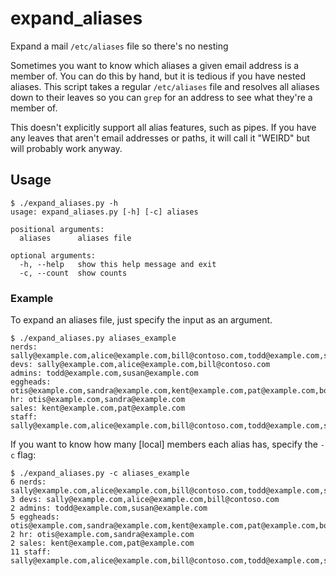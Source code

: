 # expand_aliases
Expand a mail `/etc/aliases` file so there's no nesting

Sometimes you want to know which aliases a given email address is a member 
of.  You can do this by hand, but it is tedious if you have nested aliases. 
This script takes a regular `/etc/aliases` file and resolves all aliases 
down to their leaves so you can `grep` for an address to see what they're a
member of.

This doesn't explicitly support all alias features, such as pipes.  If you 
have any leaves that aren't email addresses or paths, it will call it 
"WEIRD" but will probably work anyway.

## Usage

```
$ ./expand_aliases.py -h
usage: expand_aliases.py [-h] [-c] aliases

positional arguments:
  aliases      aliases file

optional arguments:
  -h, --help   show this help message and exit
  -c, --count  show counts
```

### Example

To expand an aliases file, just specify the input as an argument.
```
$ ./expand_aliases.py aliases_example
nerds: sally@example.com,alice@example.com,bill@contoso.com,todd@example.com,susan@example.com,bob@example.com
devs: sally@example.com,alice@example.com,bill@contoso.com
admins: todd@example.com,susan@example.com
eggheads: otis@example.com,sandra@example.com,kent@example.com,pat@example.com,bob@example.com
hr: otis@example.com,sandra@example.com
sales: kent@example.com,pat@example.com
staff: sally@example.com,alice@example.com,bill@contoso.com,todd@example.com,susan@example.com,bob@example.com,otis@example.com,sandra@example.com,kent@example.com,pat@example.com,bob@example.com
```

If you want to know how many [local] members each alias has, specify 
the `-c` flag:
```
$ ./expand_aliases.py -c aliases_example
6 nerds: sally@example.com,alice@example.com,bill@contoso.com,todd@example.com,susan@example.com,bob@example.com
3 devs: sally@example.com,alice@example.com,bill@contoso.com
2 admins: todd@example.com,susan@example.com
5 eggheads: otis@example.com,sandra@example.com,kent@example.com,pat@example.com,bob@example.com
2 hr: otis@example.com,sandra@example.com
2 sales: kent@example.com,pat@example.com
11 staff: sally@example.com,alice@example.com,bill@contoso.com,todd@example.com,susan@example.com,bob@example.com,otis@example.com,sandra@example.com,kent@example.com,pat@example.com,bob@example.com
```
